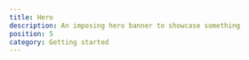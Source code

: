 ```yaml
---
title: Hero
description: An imposing hero banner to showcase something
position: 5
category: Getting started
---
```

